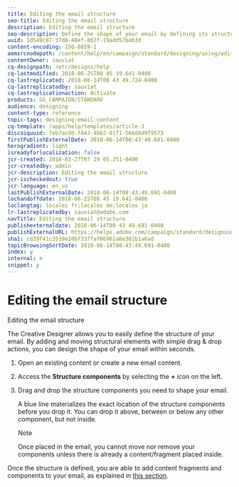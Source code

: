 ```yaml
---
title: Editing the email structure
seo-title: Editing the email structure
description: Editing the email structure
seo-description: Define the shape of your email by defining its structure.
uuid: 1d549c87-37d0-48ef-8b2f-19add57bab3d
content-encoding: ISO-8859-1
aemsrcnodepath: /content/help/en/campaign/standard/designing/using/editing-the-email-structure
contentOwner: sauviat
cq-designpath: /etc/designs/help
cq-lastmodified: 2018-06-25T08 45 19.641-0400
cq-lastreplicated: 2018-06-14T08 43 49.724-0400
cq-lastreplicatedby: sauviat
cq-lastreplicationaction: Activate
products: SG_CAMPAIGN/STANDARD
audience: designing
content-type: reference
topic-tags: designing-email-content
cq-template: /apps/help/templates/article-3
discoiquuid: feb7acdd-f043-4bb2-81f1-566d8d9f9573
firstPublishExternalDate: 2018-06-14T08:43:49.691-0400
herogradient: light
isreadyforlocalization: false
jcr-created: 2018-03-27T07 29 05.251-0400
jcr-createdby: admin
jcr-description: Editing the email structure
jcr-ischeckedout: true
jcr-language: en_us
lastPublishExternalDate: 2018-06-14T08:43:49.691-0400
lochandoffdate: 2018-06-25T08 45 19.641-0400
loclangtag: locales fr;locales de;locales ja
lr-lastreplicatedby: sauviat@adobe.com
navTitle: Editing the email structure
publishexternaldate: 2018-06-14T08 43 49.691-0400
publishExternalURL: https://helpx.adobe.com/campaign/standard/designing/using/editing-the-email-structure.html
sha1: cd39f41c3539e20b7337faf66961a0e301b1a6ad
topicBrowsingSortDate: 2018-06-14T08:43:49.691-0400
index: y
internal: n
snippet: y
---
```


# Editing the email structure

Editing the email structure

The Creative Designer allows you to easily define the structure of your email. By adding and moving structural elements with simple drag & drop actions, you can design the shape of your email within seconds.

1. Open an existing content or create a new email content.
1. Access the **Structure components** by selecting the **+** icon on the left.
1. Drag and drop the structure components you need to shape your email.

   A blue line materializes the exact location of the structure components before you drop it. You can drop it above, between or below any other component, but not inside.

   >[!NOTE]
   >
   >Once placed in the email, you cannot move nor remove your components unless there is already a content/fragment placed inside.

Once the structure is defined, you are able to add content fragments and components to your email, as explained in [this section](../../designing/using/adding-fragments-and-content-components.md).
